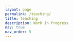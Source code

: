 ```yaml
---
layout: page
permalink: /teaching/
title: teaching
description: Work in Progress
nav: true
nav_order: 5
---
```


